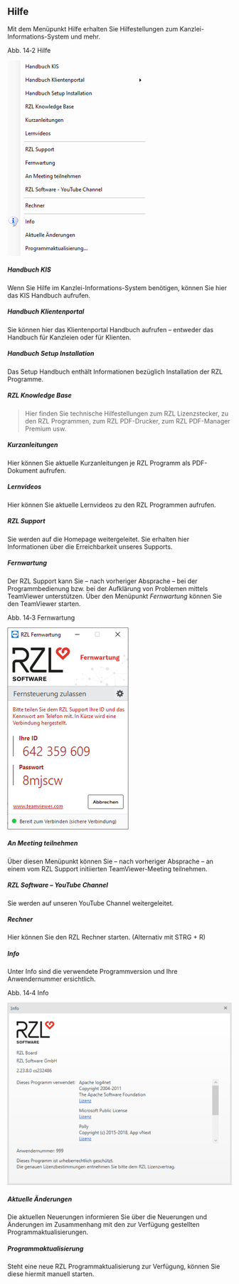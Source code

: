 ## Hilfe

Mit dem Menüpunkt Hilfe erhalten Sie Hilfestellungen zum
Kanzlei-Informations-System und mehr.

Abb. 14‑2 Hilfe

![Hilfe](<img/image370.png>)

##### **Handbuch KIS**

Wenn Sie Hilfe im Kanzlei-Informations-System benötigen, können Sie hier
das KIS Handbuch aufrufen.

##### **Handbuch Klientenportal**

Sie können hier das Klientenportal Handbuch aufrufen – entweder das
Handbuch für Kanzleien oder für Klienten.

##### **Handbuch Setup Installation**

Das Setup Handbuch enthält Informationen bezüglich Installation der RZL
Programme.

##### **RZL Knowledge Base**

> Hier finden Sie technische Hilfestellungen zum RZL Lizenzstecker, zu
> den RZL Programmen, zum RZL PDF-Drucker, zum RZL PDF-Manager Premium
> usw.

##### **Kurzanleitungen**

Hier können Sie aktuelle Kurzanleitungen je RZL Programm als
PDF-Dokument aufrufen.

##### **Lernvideos**

Hier können Sie aktuelle Lernvideos zu den RZL Programmen aufrufen.

##### **RZL Support**

Sie werden auf die Homepage weitergeleitet. Sie erhalten hier
Informationen über die Erreichbarkeit unseres Supports.

##### **Fernwartung**

Der RZL Support kann Sie – nach vorheriger Absprache – bei der
Programmbedienung bzw. bei der Aufklärung von Problemen mittels
TeamViewer unterstützen. Über den Menüpunkt *Fernwartung* können Sie den
TeamViewer starten.

Abb. 14‑3 Fernwartung

![Fernwartung](<img/image371.png>)

##### **An Meeting teilnehmen**

Über diesen Menüpunkt können Sie – nach vorheriger Absprache – an einem
vom RZL Support initiierten TeamViewer-Meeting teilnehmen.

##### **RZL Software – YouTube Channel**

Sie werden auf unseren YouTube Channel weitergeleitet.

##### **Rechner** 

Hier können Sie den RZL Rechner starten. (Alternativ mit STRG + R)

##### **Info**

Unter Info sind die verwendete Programmversion und Ihre Anwendernummer
ersichtlich.

Abb. 14‑4 Info

![Info](<img/image372.png>)

##### **Aktuelle Änderungen**

Die aktuellen Neuerungen informieren Sie über die Neuerungen und
Änderungen im Zusammenhang mit den zur Verfügung gestellten
Programmaktualisierungen.

##### **Programmaktualisierung**

Steht eine neue RZL Programmaktualisierung zur Verfügung, können Sie
diese hiermit manuell starten.
